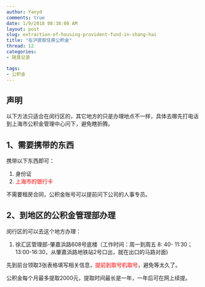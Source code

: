 ```yaml
---
author: Yanyd
comments: true
date: 1/9/2018 08:38:00 AM 
layout: post
slug: extraction-of-housing-provident-fund-in-shang-hai
title: "在沪提取住房公积金"
thread: 12
categories: 
- 随意记录

tags:
- 公积金
---
```


## 声明

以下方法只适合在闵行区的，其它地方的只是办理地点不一样，具体去哪先打电话到上海市公积金管理中心问下，避免瞎折腾。

## 1、需要携带的东西

携带以下东西即可：

1. 身份证
2. <font color="red">上海市的银行卡</font>

不需要租房合同，公积金账号可以提前问下公司的人事专员。

## 2、到地区的公积金管理部办理

闵行区的可以去这个地方办理：

1. 徐汇区管理部-肇嘉浜路608号底楼（工作时间：周一到周五 8: 40- 11:30；13:00-16:30，从肇嘉浜路地铁站2号口出，就在出口的马路对面)


先到前台领取3张表格填写相关信息，<font color="red">提前到取号机取号</font>，避免等太久了。

公积金每个月最多提取2000元，提取时间最长是一年，一年后可在网上续提。